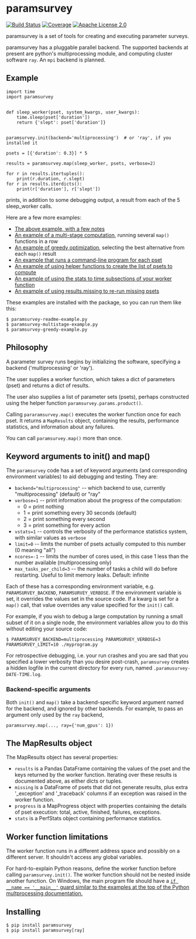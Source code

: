 # paramsurvey

[![Build Status](https://dev.azure.com/lindahl0577/paramsurvey/_apis/build/status/wumpus.paramsurvey?branchName=main)](https://dev.azure.com/lindahl0577/paramsurvey/_build/latest?definitionId=1&branchName=main) [![Coverage](https://coveralls.io/repos/github/wumpus/paramsurvey/badge.svg?branch=main)](https://coveralls.io/github/wumpus/paramsurvey?branch=main) [![Apache License 2.0](https://img.shields.io/github/license/wumpus/paramsurvey.svg)](LICENSE)

paramsurvey is a set of tools for creating and executing parameter surveys.

paramsurvey has a pluggable parallel backend. The supported backends at present
are python's multiprocessing module, and computing cluster software `ray`. An `mpi` backend is planned.

## Example

```
import time
import paramsurvey


def sleep_worker(pset, system_kwargs, user_kwargs):
    time.sleep(pset['duration'])
    return {'slept': pset['duration']}


paramsurvey.init(backend='multiprocessing')  # or 'ray', if you installed it

psets = [{'duration': 0.3}] * 5

results = paramsurvey.map(sleep_worker, psets, verbose=2)

for r in results.itertuples():
    print(r.duration, r.slept)
for r in results.iterdicts():
    print(r['duration'], r['slept'])
```

prints, in addition to some debugging output, a result from each of the 5 sleep_worker calls.

Here are a few more examples:

* [The above example, with a few notes](scripts/paramsurvey-readme-example.py)
* [An example of a multi-stage computation](scripts/paramsurvey-multistage-example.py), running several `map()` functions in a row
* [An example of greedy optimization](scripts/paramsurvey-greedy-example.py), selecting the best alternative from each `map()` result
* [An example that runs a command-line program for each pset](scripts/paramsurvey-cli.py)
* [An example of using helper functions to create the list of psets to compute](scripts/pset-creation-example.py)
* [An example of using the stats to time subsections of your worker function](scripts/paramsurvey-stats-example.py)
* [An example of using results.missing to re-run missing psets](scripts/paramsurvey-rerun-missing.py)

These examples are installed with the package, so you can run them like this:

```
$ paramsurvey-readme-example.py
$ paramsurvey-multistage-example.py
$ paramsurvey-greedy-example.py
```

## Philosophy

A parameter survey runs begins by initializing the software,
specifying a backend ('multiprocessing' or 'ray').

The user supplies a worker function, which takes a dict of parameters
(pset) and returns a dict of results.

The user also supplies a list of parameter sets (psets), perhaps
constructed using the helper function `paramsurvey.params.product()`.

Calling `pararamsurvey.map()` executes the worker function once for
each pset. It returns a `MapResults` object, containing the results,
performance statistics, and information about any failures.

You can call `paramsurvey.map()` more than once.

## Keyword arguments to init() and map()

The `paramsurvey` code has a set of keyword arguments (and corresponding environment
variables) to aid debugging and testing. They are:

* `backend="multiprocessing"` -- which backend to use, currently "multiprocessing" (default) or "ray"
* `verbose=1` -- print information about the progress of the computation:
  * 0 = print nothing
  * 1 = print something every 30 seconds (default)
  * 2 = print something every second
  * 3 = print something for every action
* `vstats=1` -- controls the verbosity of the performance statistics system, with similar values as `verbose`
* `limit=0` -- limits the number of psets actually computed to this number (0 meaning "all")
* `ncores=-1` -- limits the number of cores used, in this case 1 less than the number available (multiprocessing only)
* `max_tasks_per_child=3` -- the number of tasks a child will do before restarting. Useful to limit memory leaks. Default: infinite

Each of these has a corresponding environment variable,
e.g. `PARAMSURVEY_BACKEND`, `PARAMSURVEY_VERBOSE`.  If the environment
variable is set, it overrides the values set in the source code. If a
kwarg is set for a `map()` call, that value overrides any value
specified for the `init()` call.

For example, if you wish to debug a large computation by running a small
subset of it on a single node, the environment variables allow you to do
this without editing your source code:

```
$ PARAMSURVEY_BACKEND=multiprocessing PARAMSURVEY_VERBOSE=3 PARAMSURVEY_LIMIT=10 ./myprogram.py
```

For retrospective debugging, i.e. your run crashes and you are sad
that you specified a lower verbosity than you desire post-crash,
`paramsurvey` creates a hidden logfile in the current directory for
every run, named `.paramusurvey-DATE-TIME.log`.

### Backend-specific arguments

Both `init()` and `map()` take a backend-specific keyword argument named for the backend, and
ignored by other backends. For example, to pass an argument only used by the `ray` backend,

```
paramsurvey.map(..., ray={'num_gpus': 1})
```

## The MapResults object

The MapResults object has several properties:

* `results` is a Pandas DataFrame containing the values of the pset
and the keys returned by the worker function. Iterating over these
results is documented above, as either dicts or tuples.
* `missing` is a DataFrame of psets that did not generate results,
plus extra '_exception' and '_traceback' columns if an exception was
raised in the worker function.
* `progress` is a MapProgress object with properties containing the
details of pset execution: total, active, finished, failures,
exceptions.
* `stats` is a PerfStats object containing performance statistics.

## Worker function limitations

The worker function runs in a different address space and possibly on a different server.
It shouldn't access any global variables.

For hard-to-explain Python reasons, define the worker function before
calling `paramsurvey.init()`. The worker function should not be nested
inside another function. On Windows, the main program file should have
a [`if __name == '__main__'` guard similar to the examples at the top
of the Python multprocessing
documentation.](https://docs.python.org/3/library/multiprocessing.html)

## Installing

```
$ pip install paramsurvey
$ pip install paramsurvey[ray]
```


